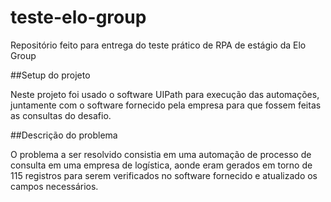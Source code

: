 # teste-elo-group
Repositório feito para entrega do teste prático de RPA de estágio da Elo Group

##Setup do projeto

Neste projeto foi usado o software UIPath para execução das automações, juntamente com o software fornecido pela empresa para que fossem feitas as consultas do desafio.


##Descrição do problema

O problema a ser resolvido consistia em uma automação de processo de consulta em uma empresa de logística, aonde eram gerados em torno de 115 registros para serem verificados
no software fornecido e atualizado os campos necessários.
